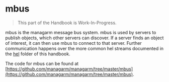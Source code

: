 # mbus

> This part of the Handbook is Work-In-Progress.

mbus is the managarm message bus system. mbus is used by servers to publish objects, which other servers can discover. If a server finds an object of interest, it can then use mbus to connect to that server. Further communication happens over the more common hel streams documented in the [hel](../hel/index.md) folder of this handbook.

The code for mbus can be found at [https://github.com/managarm/managarm/tree/master/mbus](https://github.com/managarm/managarm/tree/master/mbus).